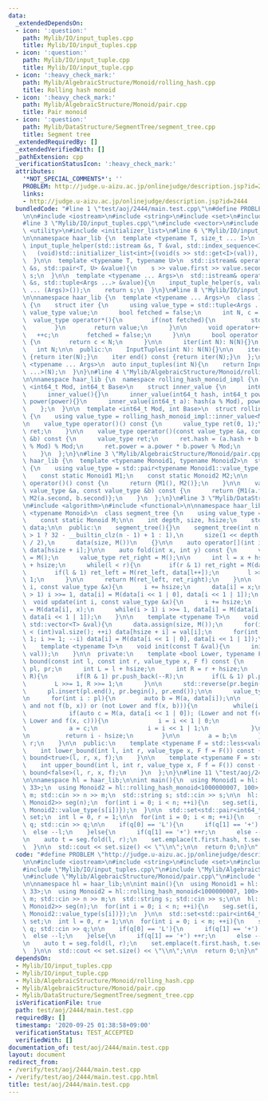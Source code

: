 ```yaml
---
data:
  _extendedDependsOn:
  - icon: ':question:'
    path: Mylib/IO/input_tuples.cpp
    title: Mylib/IO/input_tuples.cpp
  - icon: ':question:'
    path: Mylib/IO/input_tuple.cpp
    title: Mylib/IO/input_tuple.cpp
  - icon: ':heavy_check_mark:'
    path: Mylib/AlgebraicStructure/Monoid/rolling_hash.cpp
    title: Rolling hash monoid
  - icon: ':heavy_check_mark:'
    path: Mylib/AlgebraicStructure/Monoid/pair.cpp
    title: Pair monoid
  - icon: ':question:'
    path: Mylib/DataStructure/SegmentTree/segment_tree.cpp
    title: Segment tree
  _extendedRequiredBy: []
  _extendedVerifiedWith: []
  _pathExtension: cpp
  _verificationStatusIcon: ':heavy_check_mark:'
  attributes:
    '*NOT_SPECIAL_COMMENTS*': ''
    PROBLEM: http://judge.u-aizu.ac.jp/onlinejudge/description.jsp?id=2444
    links:
    - http://judge.u-aizu.ac.jp/onlinejudge/description.jsp?id=2444
  bundledCode: "#line 1 \"test/aoj/2444/main.test.cpp\"\n#define PROBLEM \"http://judge.u-aizu.ac.jp/onlinejudge/description.jsp?id=2444\"\
    \n\n#include <iostream>\n#include <string>\n#include <set>\n#include <array>\n\
    #line 3 \"Mylib/IO/input_tuples.cpp\"\n#include <vector>\n#include <tuple>\n#include\
    \ <utility>\n#include <initializer_list>\n#line 6 \"Mylib/IO/input_tuple.cpp\"\
    \n\nnamespace haar_lib {\n  template <typename T, size_t ... I>\n  static void\
    \ input_tuple_helper(std::istream &s, T &val, std::index_sequence<I ...>){\n \
    \   (void)std::initializer_list<int>{(void(s >> std::get<I>(val)), 0) ...};\n\
    \  }\n\n  template <typename T, typename U>\n  std::istream& operator>>(std::istream\
    \ &s, std::pair<T, U> &value){\n    s >> value.first >> value.second;\n    return\
    \ s;\n  }\n\n  template <typename ... Args>\n  std::istream& operator>>(std::istream\
    \ &s, std::tuple<Args ...> &value){\n    input_tuple_helper(s, value, std::make_index_sequence<sizeof\
    \ ... (Args)>());\n    return s;\n  }\n}\n#line 8 \"Mylib/IO/input_tuples.cpp\"\
    \n\nnamespace haar_lib {\n  template <typename ... Args>\n  class InputTuples\
    \ {\n    struct iter {\n      using value_type = std::tuple<Args ...>;\n     \
    \ value_type value;\n      bool fetched = false;\n      int N, c = 0;\n\n    \
    \  value_type operator*(){\n        if(not fetched){\n          std::cin >> value;\n\
    \        }\n        return value;\n      }\n\n      void operator++(){\n     \
    \   ++c;\n        fetched = false;\n      }\n\n      bool operator!=(iter &) const\
    \ {\n        return c < N;\n      }\n\n      iter(int N): N(N){}\n    };\n\n \
    \   int N;\n\n  public:\n    InputTuples(int N): N(N){}\n\n    iter begin() const\
    \ {return iter(N);}\n    iter end() const {return iter(N);}\n  };\n\n  template\
    \ <typename ... Args>\n  auto input_tuples(int N){\n    return InputTuples<Args\
    \ ...>(N);\n  }\n}\n#line 4 \"Mylib/AlgebraicStructure/Monoid/rolling_hash.cpp\"\
    \n\nnamespace haar_lib {\n  namespace rolling_hash_monoid_impl {\n    template\
    \ <int64_t Mod, int64_t Base>\n    struct inner_value {\n      int64_t hash, power;\n\
    \      inner_value(){}\n      inner_value(int64_t hash, int64_t power): hash(hash),\
    \ power(power){}\n      inner_value(int64_t a): hash(a % Mod), power(Base){}\n\
    \    };\n  }\n\n  template <int64_t Mod, int Base>\n  struct rolling_hash_monoid\
    \ {\n    using value_type = rolling_hash_monoid_impl::inner_value<Mod, Base>;\n\
    \n    value_type operator()() const {\n      value_type ret(0, 1);\n      return\
    \ ret;\n    }\n\n    value_type operator()(const value_type &a, const value_type\
    \ &b) const {\n      value_type ret;\n      ret.hash = (a.hash + b.hash * a.power\
    \ % Mod) % Mod;\n      ret.power = a.power * b.power % Mod;\n      return ret;\n\
    \    }\n  };\n}\n#line 3 \"Mylib/AlgebraicStructure/Monoid/pair.cpp\"\n\nnamespace\
    \ haar_lib {\n  template <typename Monoid1, typename Monoid2>\n  struct pair_monoid\
    \ {\n    using value_type = std::pair<typename Monoid1::value_type, typename Monoid2::value_type>;\n\
    \    const static Monoid1 M1;\n    const static Monoid2 M2;\n\n    value_type\
    \ operator()() const {\n      return {M1(), M2()};\n    }\n\n    value_type operator()(const\
    \ value_type &a, const value_type &b) const {\n      return {M1(a.first, b.first),\
    \ M2(a.second, b.second)};\n    }\n  };\n}\n#line 3 \"Mylib/DataStructure/SegmentTree/segment_tree.cpp\"\
    \n#include <algorithm>\n#include <functional>\n\nnamespace haar_lib {\n  template\
    \ <typename Monoid>\n  class segment_tree {\n    using value_type = typename Monoid::value_type;\n\
    \    const static Monoid M;\n\n    int depth, size, hsize;\n    std::vector<value_type>\
    \ data;\n\n  public:\n    segment_tree(){}\n    segment_tree(int n):\n      depth(n\
    \ > 1 ? 32 - __builtin_clz(n - 1) + 1 : 1),\n      size(1 << depth), hsize(size\
    \ / 2),\n      data(size, M())\n    {}\n\n    auto operator[](int i) const {return\
    \ data[hsize + i];}\n\n    auto fold(int x, int y) const {\n      value_type ret_left\
    \ = M();\n      value_type ret_right = M();\n\n      int l = x + hsize, r = y\
    \ + hsize;\n      while(l < r){\n        if(r & 1) ret_right = M(data[--r], ret_right);\n\
    \        if(l & 1) ret_left = M(ret_left, data[l++]);\n        l >>= 1, r >>=\
    \ 1;\n      }\n\n      return M(ret_left, ret_right);\n    }\n\n    void set(int\
    \ i, const value_type &x){\n      i += hsize;\n      data[i] = x;\n      while(i\
    \ > 1) i >>= 1, data[i] = M(data[i << 1 | 0], data[i << 1 | 1]);\n    }\n\n  \
    \  void update(int i, const value_type &x){\n      i += hsize;\n      data[i]\
    \ = M(data[i], x);\n      while(i > 1) i >>= 1, data[i] = M(data[i << 1 | 0],\
    \ data[i << 1 | 1]);\n    }\n\n    template <typename T>\n    void init_with_vector(const\
    \ std::vector<T> &val){\n      data.assign(size, M());\n      for(int i = 0; i\
    \ < (int)val.size(); ++i) data[hsize + i] = val[i];\n      for(int i = hsize -\
    \ 1; i >= 1; --i) data[i] = M(data[i << 1 | 0], data[i << 1 | 1]);\n    }\n\n\
    \    template <typename T>\n    void init(const T &val){\n      init_with_vector(std::vector<value_type>(hsize,\
    \ val));\n    }\n\n  private:\n    template <bool Lower, typename F>\n    int\
    \ bound(const int l, const int r, value_type x, F f) const {\n      std::vector<int>\
    \ pl, pr;\n      int L = l + hsize;\n      int R = r + hsize;\n      while(L <\
    \ R){\n        if(R & 1) pr.push_back(--R);\n        if(L & 1) pl.push_back(L++);\n\
    \        L >>= 1, R >>= 1;\n      }\n\n      std::reverse(pr.begin(), pr.end());\n\
    \      pl.insert(pl.end(), pr.begin(), pr.end());\n\n      value_type a = M();\n\
    \n      for(int i : pl){\n        auto b = M(a, data[i]);\n\n        if((Lower\
    \ and not f(b, x)) or (not Lower and f(x, b))){\n          while(i < hsize){\n\
    \            if(auto c = M(a, data[i << 1 | 0]); (Lower and not f(c, x)) or (not\
    \ Lower and f(x, c))){\n              i = i << 1 | 0;\n            }else{\n  \
    \            a = c;\n              i = i << 1 | 1;\n            }\n          }\n\
    \n          return i - hsize;\n        }\n\n        a = b;\n      }\n\n      return\
    \ r;\n    }\n\n  public:\n    template <typename F = std::less<value_type>>\n\
    \    int lower_bound(int l, int r, value_type x, F f = F()) const {\n      return\
    \ bound<true>(l, r, x, f);\n    }\n\n    template <typename F = std::less<value_type>>\n\
    \    int upper_bound(int l, int r, value_type x, F f = F()) const {\n      return\
    \ bound<false>(l, r, x, f);\n    }\n  };\n}\n#line 11 \"test/aoj/2444/main.test.cpp\"\
    \n\nnamespace hl = haar_lib;\n\nint main(){\n  using Monoid1 = hl::rolling_hash_monoid<1000000007,\
    \ 33>;\n  using Monoid2 = hl::rolling_hash_monoid<1000000007, 100>;\n\n  int n,\
    \ m; std::cin >> n >> m;\n  std::string s; std::cin >> s;\n\n  hl::segment_tree<hl::pair_monoid<Monoid1,\
    \ Monoid2>> seg(n);\n  for(int i = 0; i < n; ++i){\n    seg.set(i, {Monoid1::value_type(s[i]),\
    \ Monoid2::value_type(s[i])});\n  }\n\n  std::set<std::pair<int64_t, int64_t>>\
    \ set;\n  int l = 0, r = 1;\n\n  for(int i = 0; i < m; ++i){\n    std::string\
    \ q; std::cin >> q;\n\n    if(q[0] == 'L'){\n      if(q[1] == '+') ++l;\n    \
    \  else --l;\n    }else{\n      if(q[1] == '+') ++r;\n      else --r;\n    }\n\
    \n    auto t = seg.fold(l, r);\n    set.emplace(t.first.hash, t.second.hash);\n\
    \  }\n\n  std::cout << set.size() << \"\\n\";\n\n  return 0;\n}\n"
  code: "#define PROBLEM \"http://judge.u-aizu.ac.jp/onlinejudge/description.jsp?id=2444\"\
    \n\n#include <iostream>\n#include <string>\n#include <set>\n#include <array>\n\
    #include \"Mylib/IO/input_tuples.cpp\"\n#include \"Mylib/AlgebraicStructure/Monoid/rolling_hash.cpp\"\
    \n#include \"Mylib/AlgebraicStructure/Monoid/pair.cpp\"\n#include \"Mylib/DataStructure/SegmentTree/segment_tree.cpp\"\
    \n\nnamespace hl = haar_lib;\n\nint main(){\n  using Monoid1 = hl::rolling_hash_monoid<1000000007,\
    \ 33>;\n  using Monoid2 = hl::rolling_hash_monoid<1000000007, 100>;\n\n  int n,\
    \ m; std::cin >> n >> m;\n  std::string s; std::cin >> s;\n\n  hl::segment_tree<hl::pair_monoid<Monoid1,\
    \ Monoid2>> seg(n);\n  for(int i = 0; i < n; ++i){\n    seg.set(i, {Monoid1::value_type(s[i]),\
    \ Monoid2::value_type(s[i])});\n  }\n\n  std::set<std::pair<int64_t, int64_t>>\
    \ set;\n  int l = 0, r = 1;\n\n  for(int i = 0; i < m; ++i){\n    std::string\
    \ q; std::cin >> q;\n\n    if(q[0] == 'L'){\n      if(q[1] == '+') ++l;\n    \
    \  else --l;\n    }else{\n      if(q[1] == '+') ++r;\n      else --r;\n    }\n\
    \n    auto t = seg.fold(l, r);\n    set.emplace(t.first.hash, t.second.hash);\n\
    \  }\n\n  std::cout << set.size() << \"\\n\";\n\n  return 0;\n}\n"
  dependsOn:
  - Mylib/IO/input_tuples.cpp
  - Mylib/IO/input_tuple.cpp
  - Mylib/AlgebraicStructure/Monoid/rolling_hash.cpp
  - Mylib/AlgebraicStructure/Monoid/pair.cpp
  - Mylib/DataStructure/SegmentTree/segment_tree.cpp
  isVerificationFile: true
  path: test/aoj/2444/main.test.cpp
  requiredBy: []
  timestamp: '2020-09-25 01:38:58+09:00'
  verificationStatus: TEST_ACCEPTED
  verifiedWith: []
documentation_of: test/aoj/2444/main.test.cpp
layout: document
redirect_from:
- /verify/test/aoj/2444/main.test.cpp
- /verify/test/aoj/2444/main.test.cpp.html
title: test/aoj/2444/main.test.cpp
---
```

